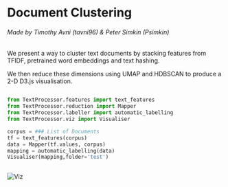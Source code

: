 # Document Clustering 

###### Made by Timothy Avni (tavni96) & Peter Simkin (Psimkin)

We present a way to cluster text documents by stacking features from TFIDF, pretrained word embeddings and text hashing.

We then reduce these dimensions using UMAP and HDBSCAN to produce a 2-D D3.js visualisation.

```python

from TextProcessor.features import text_features
from TextProcessor.reduction import Mapper
from TextProcessor.labeller import automatic_labelling
from TextProcessor.viz import Visualiser

corpus = ### List of Documents
tf = text_features(corpus)
data = Mapper(tf.values, corpus)
mapping = automatic_labelling(data)
Visualiser(mapping,folder='test')
	
```
![Viz](https://i.imgur.com/5BiQlW3.png)